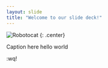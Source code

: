 ```yaml
---
layout: slide
title: "Welcome to our slide deck!"
---
```


![Robotocat](https://octodex.github.com/images/Robotocat.png)
{: .center}

Caption here hello world


:wq!
